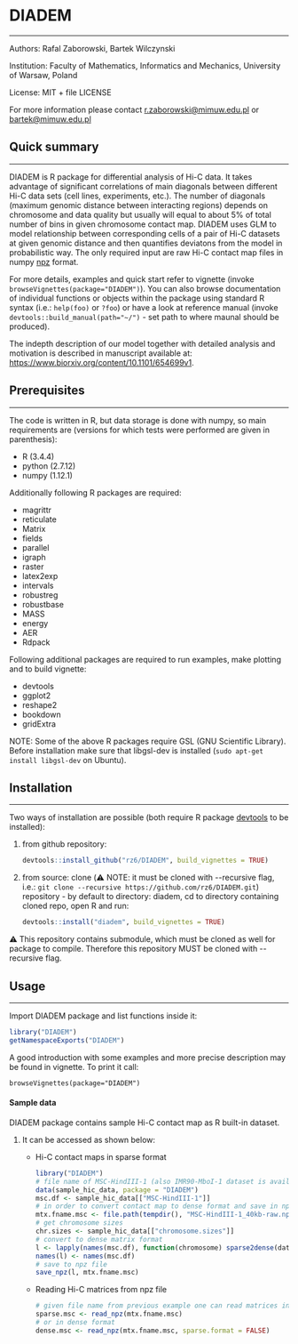 # DIADEM #
------------------------------

Authors: Rafal Zaborowski, Bartek Wilczynski

Institution: Faculty of Mathematics, Informatics and Mechanics, University of Warsaw, Poland

License: MIT + file LICENSE

For more information please contact r.zaborowski@mimuw.edu.pl or bartek@mimuw.edu.pl

## Quick summary ##
-------------------

DIADEM is R package for differential analysis of Hi-C data. It takes advantage of significant correlations of main diagonals between different Hi-C data sets (cell lines, experiments, etc.). The number of diagonals (maximum genomic distance between interacting regions) depends on chromosome and data quality but usually will equal to about 5% of total number of bins in given chromosome contact map. DIADEM uses GLM to model relationship between corresponding cells of a pair of Hi-C datasets at given genomic distance and then quantifies deviatons from the model in probabilistic way. The only required input are raw Hi-C contact map files in numpy [npz](https://kite.com/python/docs/numpy.lib.npyio.NpzFile) format.

For more details, examples and quick start refer to vignette (invoke `browseVignettes(package="DIADEM")`). You can also browse documentation of individual functions or objects within the package using standard R syntax (i.e.: `help(foo)` or `?foo`) or have a look at reference manual (invoke `devtools::build_manual(path="~/")` - set path to where maunal should be produced).

The indepth description of our model together with detailed analysis and motivation is described in manuscript available at: <https://www.biorxiv.org/content/10.1101/654699v1>.

## Prerequisites ##
-------------------

The code is written in R, but data storage is done with numpy, so main requirements are (versions for which tests were performed are given in parenthesis):

*  R (3.4.4)
*  python (2.7.12)
*  numpy (1.12.1)

Additionally following R packages are required:

*  magrittr
*  reticulate
*  Matrix
*  fields
*  parallel
*  igraph
*  raster
*  latex2exp
*  intervals
*  robustreg
*  robustbase
*  MASS
*  energy
*  AER
*  Rdpack

Following additional packages are required to run examples, make plotting and to build vignette:

*  devtools
*  ggplot2
*  reshape2
*  bookdown
*  gridExtra

NOTE: Some of the above R packages require GSL (GNU Scientific Library). Before installation make sure that libgsl-dev is installed (`sudo apt-get install libgsl-dev` on Ubuntu).

## Installation ##
-------------------

Two ways of installation are possible (both require R package [devtools](https://cran.r-project.org/web/packages/devtools/index.html) to be installed):

1. from github repository:

    ```r
    devtools::install_github("rz6/DIADEM", build_vignettes = TRUE)
    ```

2. from source: clone (:warning: NOTE: it must be cloned with --recursive flag, i.e.: `git clone --recursive https://github.com/rz6/DIADEM.git`) repository - by default to directory: diadem, cd to directory containing cloned repo, open R and run:
 
    ```r
    devtools::install("diadem", build_vignettes = TRUE)
    ```
    
:warning: This repository contains submodule, which must be cloned as well for package to compile. Therefore this repository MUST be cloned with --recursive flag.

## Usage ##
-----------

Import DIADEM package and list functions inside it:

```r
library("DIADEM")
getNamespaceExports("DIADEM")
```

A good introduction with some examples and more precise description may be found in vignette. To print it call:
```{r}
browseVignettes(package="DIADEM")
```

#### Sample data ####

DIADEM package contains sample Hi-C contact map as R built-in dataset.

1. It can be accessed as shown below:

    * Hi-C contact maps in sparse format

        ```r
        library("DIADEM")
        # file name of MSC-HindIII-1 (also IMR90-MboI-1 dataset is available)
        data(sample_hic_data, package = "DIADEM")
        msc.df <- sample_hic_data[["MSC-HindIII-1"]]
        # in order to convert contact map to dense format and save in npz file prepare temporary file
        mtx.fname.msc <- file.path(tempdir(), "MSC-HindIII-1_40kb-raw.npz")
        # get chromosome sizes
        chr.sizes <- sample_hic_data[["chromosome.sizes"]]
        # convert to dense matrix format
        l <- lapply(names(msc.df), function(chromosome) sparse2dense(dat2[[chromosome]], N = chr.sizes[[chromosome]]))
        names(l) <- names(msc.df)
        # save to npz file
        save_npz(l, mtx.fname.msc)
        ```

    * Reading Hi-C matrices from npz file

        ```r
        # given file name from previous example one can read matrices in npz format as follows
        sparse.msc <- read_npz(mtx.fname.msc)
        # or in dense format
        dense.msc <- read_npz(mtx.fname.msc, sparse.format = FALSE)
        ```


